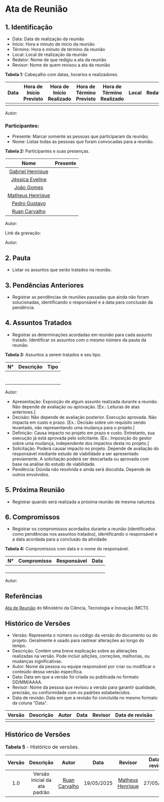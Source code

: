 # Ata de Reunião

## 1. Identificação

- Data: Data de realização da reunião
- Início: Hora e minuto de início da reunião
- Término: Hora e minuto de término da reunião
- Local: Local de realização da reunião
- Redator: Nome de que redigiu a ata da reunião
- Revisor: Nome de quem revisou a ata da reunião

**Tabela 1:** Cabeçalho com datas, horarios e realizadores.

| Data | Hora de Início Previsto | Hora de Início Realizado | Hora de Término Previsto | Hora de Término Realizado | Local | Redator | Projeto | Revisor |
| ---- | ----------------------- | ------------------------ | ------------------------ | ------------------------- | ----- | ------- | ------- | ------- |
|      |                         |                          |                          |                           |       |         |         |         |

Autor:

### Participantes:

- Presente: Marcar somente as pessoas que participaram da reunião;
- Nome: Listas todas as pessoas que foram convocadas para a reunião.

**Tabela 2:** Participantes e suas presenças.

|                         Nome                         | Presente |
| :--------------------------------------------------: | :------: |
| [Gabriel Henrique](https://github.com/gabrielhrlima) |          |
|    [Jéssica Eveline](https://github.com/xzxjesse)    |          |
|       [João Gomes](https://github.com/xgomesx)       |          |
|   [Matheus Henrique](https://github.com/mathonaut)   |          |
|    [Pedro Gustavo](https://github.com/PedroGusta)    |          |
|  [Ruan Carvalho](https://github.com/Ruan-Carvalho)   |          |

Autor:

Link da gravação:

Autor:

## 2. Pauta

- Listar os assuntos que serão tratados na reunião.

## 3. Pendências Anteriores

- Registrar as pendências de reuniões passadas que ainda não foram solucionadas, identificando o responsável e a data para conclusão da pendência.

## 4. Assuntos Tratados

- Registrar as determinações acordadas em reunião para cada assunto tratado. Identificar os assuntos com o mesmo número da pauta da reunião.

**Tabela 3:** Assuntos a serem tratados e seu tipo.

| N°  | Descrição | Tipo |
| --- | --------- | ---- |
|     |           |      |
|     |           |      |
|     |           |      |
|     |           |      |
|     |           |      |
|     |           |      |
|     |           |      |

Autor:

- Apresentação: Exposição de algum assunto realizada durante a reunião. Não depende de avaliação ou aprovação.
  [Ex.: Leituras de atas anteriores.]
- Decisão: Não depende de avaliação posterior. Execução aprovada. Não impacta em custo e prazo.
  [Ex.: Decisão sobre um requisito sendo levantado, não representando uma mudança para o projeto.]
- Definição: Causa impacto no projeto em prazo e custo. Entretanto, sua execução já está aprovada pelo solicitante.
  [Ex.: Imposição do gestor sobre uma mudança, independente dos impactos desta no projeto.]
- Solicitação: Poderá causar impacto no projeto. Depende de avaliação do responsável mediante estudo de viabilidade a ser apresentado previamente. A solicitação poderá ser descartada ou aprovada com base na análise do estudo de viabilidade.
- Pendência: Dúvida não resolvida e ainda será discutida. Depende de outros envolvidos.

## 5. Próxima Reunião

- Registrar quando será realizada a próxima reunião de mesma natureza.

## 6. Compromissos

- Registrar os compromissos acordados durante a reunião (identificados como pendências nos assuntos tratados), identificando o responsável e a data acordada para a conclusão da atividade.

**Tabela 4:** Compromissos com data e o nome do responsável.

| N°  | Compromisso | Responsável | Data |
| --- | ----------- | ----------- | ---- |
|     |             |             |      |
|     |             |             |      |
|     |             |             |      |
|     |             |             |      |

Autor:

## Referências

[Ata de Reunião](https://pdp.mctic.gov.br/MCTI-PDP/guidances/examples/Ata%20Reuniao_21C35EC2.html) do Ministério da Ciência, Tecnologia e Inovação (MCTI).

## Histórico de Versões

- Versão: Representa o número ou código da versão do documento ou do projeto. Geralmente é usado para rastrear alterações ao longo do tempo.
- Descrição: Contém uma breve explicação sobre as alterações realizadas na versão. Pode incluir adições, correções, melhorias, ou mudanças significativas.
- Autor: Nome da pessoa ou equipe responsável por criar ou modificar o conteúdo dessa versão específica.
- Data: Data em que a versão foi criada ou publicada no formato DD/MM/AAAA.
- Revisor: Nome da pessoa que revisou a versão para garantir qualidade, precisão, ou conformidade com os padrões estabelecidos.
- Data de revisão: Data em que a revisão foi concluída no mesmo formato da coluna "Data".

| Versão | Descrição | Autor | Data | Revisor | Data de revisão |
| :----: | :-------: | :---: | :--: | :-----: | :-------------: |
|        |           |       |      |         |                 |

## Histórico de Versões

<font size="3"><p style="text-align: left">**Tabela 5** - Histórico de versões.</p></font>

| Versão |          Descrição           |                       Autor                       |    Data    |                     Revisor                      | Data de revisão |
| :----: | :--------------------------: | :-----------------------------------------------: | :--------: | :----------------------------------------------: | :-------------: |
|  1.0   | Versão inicial da ata padrão | [Ruan Carvalho](https://github.com/Ruan-Carvalho) | 19/05/2025 | [Matheus Henrique](https://github.com/mathonaut) |   27/05/2025    |
